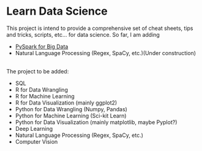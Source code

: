 # Learn Data Science
This project is intend to provide a comprehensive set of cheat sheets, tips and tricks, scripts, etc... for data science. So far, I am adding 

- [PySpark for Big Data](https://github.com/SijieLyu/Data-Science-Cheat-Sheets/tree/main/PySpark)
- Natural Language Processing (Regex, SpaCy, etc.)(Under construction)

<br>
The project to be added: <br>

- SQL
- R for Data Wrangling
- R for Machine Learning
- R for Data Visualization (mainly ggplot2)
- Python for Data Wrangling (Numpy, Pandas)
- Python for Machine Learning (Sci-kit Learn)
- Python for Data Visualization (mainly matplotlib, maybe Pyplot?)
- Deep Learning
- Natural Language Processing (Regex, SpaCy, etc.)
- Computer Vision
